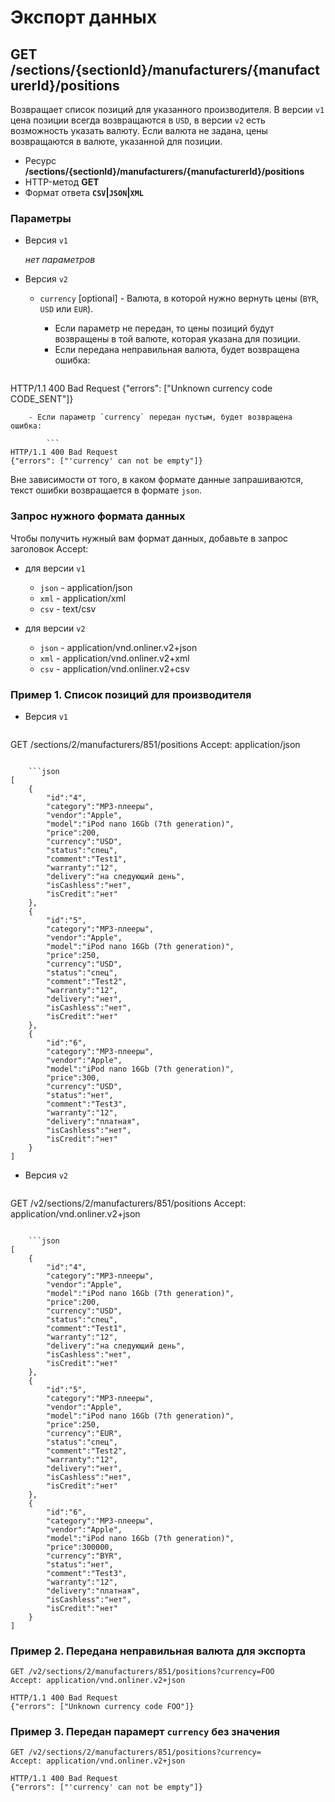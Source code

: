 # Экспорт данных

## GET /sections/{sectionId}/manufacturers/{manufacturerId}/positions

Возвращает список позиций для указанного производителя. В версии `v1` цена позиции всегда возвращаются в `USD`,
в версии `v2` есть возможность указать валюту. Если валюта не задана, цены возвращаются в валюте, указанной для позиции.

- Ресурс **/sections/{sectionId}/manufacturers/{manufacturerId}/positions**
- HTTP-метод **GET**
- Формат ответа **`CSV`|`JSON`|`XML`**

### Параметры

- Версия `v1`

    *нет параметров*

- Версия `v2`

    -   `currency` [optional] - Валюта, в которой нужно вернуть цены (`BYR`, `USD` или `EUR`).
        - Если параметр не передан, то цены позиций будут возвращены в той валюте, которая указана для позиции.
        - Если передана неправильная валюта, будет возвращена ошибка:

        ```
HTTP/1.1 400 Bad Request
{"errors": ["Unknown currency code CODE_SENT"]}
```
    - Если параметр `currency` передан пустым, будет возвращена ошибка:

        ```
HTTP/1.1 400 Bad Request
{"errors": ["'currency' can not be empty"]}
```

Вне зависимости от того, в каком формате данные запрашиваются, текст ошибки возвращается в формате `json`.

### Запрос нужного формата данных

Чтобы получить нужный вам формат данных, добавьте в запрос заголовок Accept:

- для версии `v1`

    - `json` - application/json
    - `xml` - application/xml
    - `csv` - text/csv

- для версии `v2`

    - `json` - application/vnd.onliner.v2+json
    - `xml` - application/vnd.onliner.v2+xml
    - `csv` - application/vnd.onliner.v2+csv

### Пример 1. Список позиций для производителя

- Версия `v1`

    ```
GET /sections/2/manufacturers/851/positions
Accept: application/json
```

    ```json
[
    {
        "id":"4",
        "category":"MP3-плееры",
        "vendor":"Apple",
        "model":"iPod nano 16Gb (7th generation)",
        "price":200,
        "currency":"USD",
        "status":"спец",
        "comment":"Test1",
        "warranty":"12",
        "delivery":"на следующий день",
        "isCashless":"нет",
        "isCredit":"нет"
    },
    {
        "id":"5",
        "category":"MP3-плееры",
        "vendor":"Apple",
        "model":"iPod nano 16Gb (7th generation)",
        "price":250,
        "currency":"USD",
        "status":"спец",
        "comment":"Test2",
        "warranty":"12",
        "delivery":"нет",
        "isCashless":"нет",
        "isCredit":"нет"
    },
    {
        "id":"6",
        "category":"MP3-плееры",
        "vendor":"Apple",
        "model":"iPod nano 16Gb (7th generation)",
        "price":300,
        "currency":"USD",
        "status":"нет",
        "comment":"Test3",
        "warranty":"12",
        "delivery":"платная",
        "isCashless":"нет",
        "isCredit":"нет"
    }
]
```

- Версия `v2`

    ```
GET /v2/sections/2/manufacturers/851/positions
Accept: application/vnd.onliner.v2+json
```

    ```json
[
    {
        "id":"4",
        "category":"MP3-плееры",
        "vendor":"Apple",
        "model":"iPod nano 16Gb (7th generation)",
        "price":200,
        "currency":"USD",
        "status":"спец",
        "comment":"Test1",
        "warranty":"12",
        "delivery":"на следующий день",
        "isCashless":"нет",
        "isCredit":"нет"
    },
    {
        "id":"5",
        "category":"MP3-плееры",
        "vendor":"Apple",
        "model":"iPod nano 16Gb (7th generation)",
        "price":250,
        "currency":"EUR",
        "status":"спец",
        "comment":"Test2",
        "warranty":"12",
        "delivery":"нет",
        "isCashless":"нет",
        "isCredit":"нет"
    },
    {
        "id":"6",
        "category":"MP3-плееры",
        "vendor":"Apple",
        "model":"iPod nano 16Gb (7th generation)",
        "price":300000,
        "currency":"BYR",
        "status":"нет",
        "comment":"Test3",
        "warranty":"12",
        "delivery":"платная",
        "isCashless":"нет",
        "isCredit":"нет"
    }
]
```

### Пример 2. Передана неправильная валюта для экспорта
```
GET /v2/sections/2/manufacturers/851/positions?currency=FOO
Accept: application/vnd.onliner.v2+json
```
```
HTTP/1.1 400 Bad Request
{"errors": ["Unknown currency code FOO"]}
```

### Пример 3. Передан парамерт `currency` без значения
```
GET /v2/sections/2/manufacturers/851/positions?currency=
Accept: application/vnd.onliner.v2+json
```
```
HTTP/1.1 400 Bad Request
{"errors": ["'currency' can not be empty"]}
```
